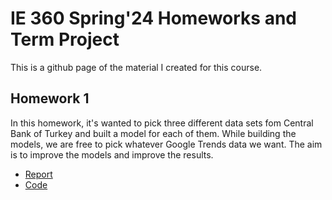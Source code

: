 # IE 360 Spring'24 Homeworks and Term Project
 
 This is a github page of the material I created for this course.

## Homework 1
 In this homework, it's wanted to pick three different data sets fom Central Bank of Turkey and built a model for each of them. While building the models, we are free to pick whatever Google Trends data we want. The aim is to improve the models and improve the results.

- [Report](Homework_1\report.html)
- [Code](https://github.com/BU-IE-360/spring24-ebrarbastan/blob/main/Homework_1/homework1.ipynb)
